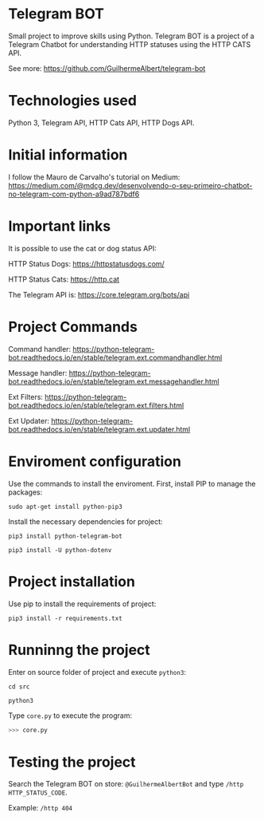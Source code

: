 # Telegram BOT

Small project to improve skills using Python. Telegram BOT is a project of a Telegram Chatbot for understanding HTTP statuses using the HTTP CATS API.

See more: https://github.com/GuilhermeAlbert/telegram-bot

# Technologies used

Python 3, Telegram API, HTTP Cats API, HTTP Dogs API.

# Initial information

I follow the Mauro de Carvalho's tutorial on Medium: https://medium.com/@mdcg.dev/desenvolvendo-o-seu-primeiro-chatbot-no-telegram-com-python-a9ad787bdf6

# Important links

It is possible to use the cat or dog status API:

HTTP Status Dogs: https://httpstatusdogs.com/

HTTP Status Cats: https://http.cat

The Telegram API is: https://core.telegram.org/bots/api

# Project Commands

Command handler: https://python-telegram-bot.readthedocs.io/en/stable/telegram.ext.commandhandler.html

Message handler: https://python-telegram-bot.readthedocs.io/en/stable/telegram.ext.messagehandler.html

Ext Filters: https://python-telegram-bot.readthedocs.io/en/stable/telegram.ext.filters.html

Ext Updater: https://python-telegram-bot.readthedocs.io/en/stable/telegram.ext.updater.html

# Enviroment configuration

Use the commands to install the enviroment. First, install PIP to manage the packages:
```shell
sudo apt-get install python-pip3
```

Install the necessary dependencies for project:
```shell
pip3 install python-telegram-bot

pip3 install -U python-dotenv
```

# Project installation

Use pip to install the requirements of project:

```shell
pip3 install -r requirements.txt
```

# Runninng the project

Enter on source folder of project and execute `python3`:

```shell
cd src

python3 
```

Type `core.py` to execute the program:

```python
>>> core.py
```

# Testing the project

Search the Telegram BOT on store: `@GuilhermeAlbertBot` and type `/http HTTP_STATUS_CODE`.

Example: `/http 404`
